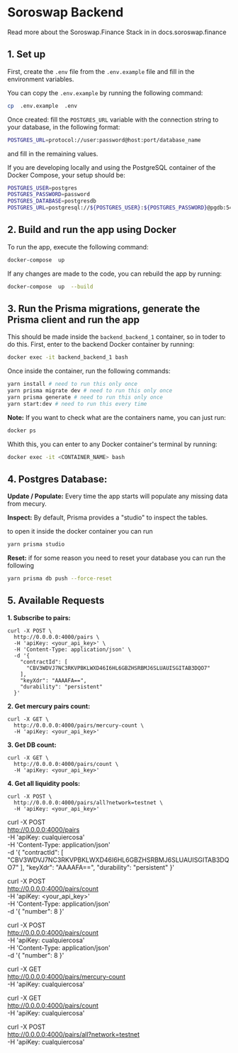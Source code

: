 # Soroswap Backend

Read more about the Soroswap.Finance Stack in in docs.soroswap.finance

## 1. Set up

First, create the `.env` file from the `.env.example` file and fill in the environment variables.

You can copy the `.env.example` by running the following command:

```bash
cp  .env.example  .env
```

Once created: fill the `POSTGRES_URL` variable with the connection string to your database, in the following format:

```bash
POSTGRES_URL=protocol://user:password@host:port/database_name
```

and fill in the remaining values.

If you are developing locally and using the PostgreSQL container of the Docker Compose, your setup should be:

```bash
POSTGRES_USER=postgres
POSTGRES_PASSWORD=password
POSTGRES_DATABASE=postgresdb
POSTGRES_URL=postgresql://${POSTGRES_USER}:${POSTGRES_PASSWORD}@pgdb:5432/${POSTGRES_DATABASE}?schema=public
```

## 2. Build and run the app using Docker

To run the app, execute the following command:

```bash
docker-compose  up
```

If any changes are made to the code, you can rebuild the app by running:

```bash
docker-compose  up  --build
```

## 3. Run the Prisma migrations, generate the Prisma client and run the app

This should be made inside the `backend_backend_1` container, so in toder to do this. First, enter to the backend Docker container by running:

```bash
docker exec -it backend_backend_1 bash
```

Once inside the container, run the following commands:

```bash
yarn install # need to run this only once
yarn prisma migrate dev # need to run this only once
yarn prisma generate # need to run this only once
yarn start:dev # need to run this every time
```

**Note:** If you want to check what are the containers name, you can just run:

```bash
docker ps
```

Whith this, you can enter to any Docker container's terminal by running:

```bash
docker exec -it <CONTAINER_NAME> bash
```

## 4. Postgres Database:

**Update / Populate:** Every time the app starts will populate any missing data from mecury.

**Inspect:** By default, Prisma provides a "studio" to inspect the tables.

to open it inside the docker container you can run
```bash
yarn prisma studio
```

**Reset:** if for some reason you need to reset your database you can run the following
```bash 
yarn prisma db push --force-reset
```
## 5. Available Requests

**1. Subscribe to pairs:**

```
curl -X POST \
  http://0.0.0.0:4000/pairs \
  -H 'apiKey: <your_api_key>' \
  -H 'Content-Type: application/json' \
  -d '{
    "contractId": [
      "CBV3WDVJ7NC3RKVPBKLWXD46I6HL6GBZHSRBMJ6SLUAUISGITAB3DQO7"
    ],
    "keyXdr": "AAAAFA==",
    "durability": "persistent"
  }'
```

**2. Get mercury pairs count:**

```
curl -X GET \
  http://0.0.0.0:4000/pairs/mercury-count \
  -H 'apiKey: <your_api_key>'

```

**3. Get DB count:**

```
curl -X GET \
  http://0.0.0.0:4000/pairs/count \
  -H 'apiKey: <your_api_key>'

```

**4. Get all liquidity pools:**

```
curl -X POST \
  http://0.0.0.0:4000/pairs/all?network=testnet \
  -H 'apiKey: <your_api_key>'

```

curl -X POST \
 http://0.0.0.0:4000/pairs \
 -H 'apiKey: cualquiercosa' \
 -H 'Content-Type: application/json' \
 -d '{
"contractId": [
"CBV3WDVJ7NC3RKVPBKLWXD46I6HL6GBZHSRBMJ6SLUAUISGITAB3DQO7"
],
"keyXdr": "AAAAFA==",
"durability": "persistent"
}'

curl -X POST \
 http://0.0.0.0:4000/pairs/count \
 -H 'apiKey: <your_api_key>' \
 -H 'Content-Type: application/json' \
 -d '{
"number": 8
}'

curl -X POST \
 http://0.0.0.0:4000/pairs/count \
 -H 'apiKey: cualquiercosa' \
 -H 'Content-Type: application/json' \
 -d '{
"number": 8
}'

curl -X GET \
 http://0.0.0.0:4000/pairs/mercury-count \
 -H 'apiKey: cualquiercosa'

curl -X GET \
 http://0.0.0.0:4000/pairs/count \
 -H 'apiKey: cualquiercosa'

curl -X POST \
 http://0.0.0.0:4000/pairs/all?network=testnet \
 -H 'apiKey: cualquiercosa'
